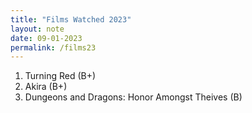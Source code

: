 ```yaml
---
title: "Films Watched 2023"
layout: note
date: 09-01-2023
permalink: /films23
---
```

1. Turning Red (B+)
2. Akira (B+)
3. Dungeons and Dragons: Honor Amongst Theives (B)
